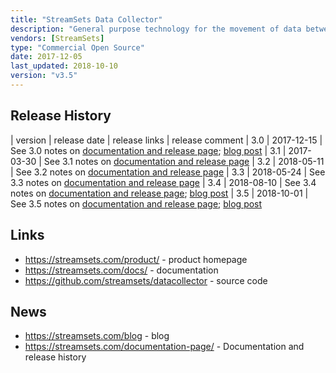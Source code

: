 ```yaml
---
title: "StreamSets Data Collector"
description: "General purpose technology for the movement of data between systems, including the ingestion of batch and streaming data into an analytical platform.  Pipelines are configured in a graphical user interface, and consist of a single origin, one or more processor stages and then one or more destinations, with support for a wide range of source/destination technologies and processor transformations.  Supports a wide range of data formats, executors (tasks that can be triggered based on events from pipelines, e.g. to send e-mails or run a shell script), handling of erroroneous records, support for CDC CRUD records, previewing of data within the editor UI, real-time reporting and alerting on a range of execution and data quality metrics, the ability to dynamically handle changes to schemas and the semantic meaning of data and a full Python SDK.  Can run in standalone mode (as a single process, with the option to run single or multi-threaded), as a Spark Straming or MapReduce job on a cluster, or in an ultralight agent (StreamSets Data Collector Edge).  Java based, Open Source under the Apache 2.0 licence, hosted on GitHub, with development led by StreamSets who also provide commercial support and a number of commercial add-ons, including Control Hub (cloud service for developing and managing pipelines), Dataflow Performance Manager (for managing data metrics) and Data Protector (for managing senstive data).  Started in October 2014, with a v1.0 release in September 2015."
vendors: [StreamSets]
type: "Commercial Open Source"
date: 2017-12-05
last_updated: 2018-10-10
version: "v3.5"
---
```

## Release History

| version | release date | release links | release comment
| 3.0 | 2017-12-15 | See 3.0 notes on [documentation and release page](https://streamsets.com/documentation-page/); [blog post](https://streamsets.com/blog/announcing-streamsets-data-collector-version-3-0/)
| 3.1 | 2017-03-30 | See 3.1 notes on [documentation and release page](https://streamsets.com/documentation-page/)
| 3.2 | 2018-05-11 | See 3.2 notes on [documentation and release page](https://streamsets.com/documentation-page/)
| 3.3 | 2018-05-24 | See 3.3 notes on [documentation and release page](https://streamsets.com/documentation-page/)
| 3.4 | 2018-08-10 | See 3.4 notes on [documentation and release page](https://streamsets.com/documentation-page/); [blog post](https://streamsets.com/blog/streamsets-enhances-its-dataops-platform/)
| 3.5 | 2018-10-01 | See 3.5 notes on [documentation and release page](https://streamsets.com/documentation-page/); [blog post](https://streamsets.com/blog/streamsets-announces-control-hub-version-3-4-0-and-streamsets-data-collector-version-3-5-0/)

## Links

* <https://streamsets.com/product/> - product homepage
* <https://streamsets.com/docs/> - documentation
* <https://github.com/streamsets/datacollector> - source code

## News

* <https://streamsets.com/blog> - blog
* <https://streamsets.com/documentation-page/> - Documentation and release history